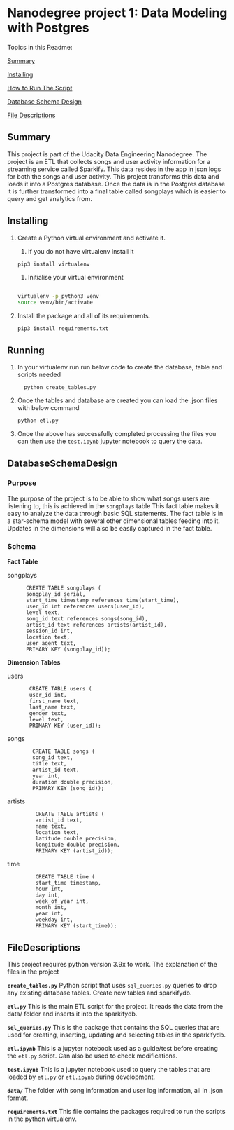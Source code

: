 # Nanodegree project 1: Data Modeling with Postgres

Topics in this Readme:

[Summary](#Summary)

[Installing](#Installing)

[How to Run The Script](#Running)

[Database Schema Design](#DatabaseSchemaDesign)

[File Descriptions](#FileDescriptions)




## Summary 
This project is part of the Udacity Data Engineering Nanodegree. The project is an ETL that collects songs and 
user activity information for a streaming service called Sparkify. This data resides in the app in json logs for both
the songs and user activity. This project transforms this data and loads it into a Postgres database. Once the data is
in the Postgres database it is further transformed into a final table called songplays which is easier to query and get 
analytics from.

## Installing
1. Create a Python virtual environment and activate it.
    1. If you do not have virtualenv install it

    ```pip3 install virtualenv```

    1. Initialise your virtual environment

    ```bash

    virtualenv -p python3 venv
    source venv/bin/activate

    ```

  1. Install the package and all of its requirements.

      ```
      pip3 install requirements.txt
      ```

## Running

1. In your virtualenv run run below code to create the database, table and scripts needed
    ```
      python create_tables.py
     ```
2. Once the tables and database are created you can load the .json files with below command
    ```
   python etl.py
    ```
3. Once the above has successfully completed processing the files you can then use the `test.ipynb` jupyter notebook to
   query the data.

## DatabaseSchemaDesign

### Purpose 

The purpose of the project is to be able to show what songs users are listening to, this is achieved in the `songplays` table
This fact table makes it easy to analyze the data through basic SQL statements. The fact table is in a star-schema model 
with several other dimensional tables feeding into it. Updates in the dimensions will also be easily captured in the fact table.

### Schema

   **Fact Table**

   songplays
   ```
         CREATE TABLE songplays (
         songplay_id serial,
         start_time timestamp references time(start_time),
         user_id int references users(user_id),
         level text,
         song_id text references songs(song_id),
         artist_id text references artists(artist_id),
         session_id int,
         location text,
         user_agent text,
         PRIMARY KEY (songplay_id));
   ```

   **Dimension Tables**

  users
  ```
         CREATE TABLE users (
         user_id int,
         first_name text,
         last_name text,
         gender text,
         level text,
         PRIMARY KEY (user_id));
  ```

 songs
 ```
         CREATE TABLE songs (
         song_id text,
         title text,
         artist_id text,
         year int,
         duration double precision,
         PRIMARY KEY (song_id));
 ```

 artists
```
         CREATE TABLE artists (
         artist_id text,
         name text,
         location text,
         latitude double precision,
         longitude double precision,
         PRIMARY KEY (artist_id));
```
 time
```
         CREATE TABLE time (
         start_time timestamp,
         hour int,
         day int,
         week_of_year int,
         month int,
         year int,
         weekday int,
         PRIMARY KEY (start_time));
``` 

## FileDescriptions
This project requires python version 3.9x to work. The explanation of the files in the project

**`create_tables.py`**
Python script that uses `sql_queries.py` queries to drop any existing database tables. Create new tables and sparkifydb.

**`etl.py`**
This is the main ETL script for the project. It reads the data from the data/ folder and inserts it into the sparkifydb.

**`sql_queries.py`**
This is the package that contains the SQL queries that are used for creating, inserting, updating and selecting tables in
   the sparkifydb.
   
**`etl.ipynb`**
This is a jupyter notebook used as a guide/test before creating the `etl.py` script. Can also be used to check modifications.

**`test.ipynb`**
This is a jupyter notebook used to query the tables that are loaded by `etl.py` or `etl.ipynb` during development.

**`data/`**
The folder with song information and user log information, all in .json format.

**`requirements.txt`**
This file contains the packages required to run the scripts in the python virtualenv.